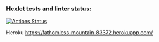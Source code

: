 ### Hexlet tests and linter status:
[![Actions Status](https://github.com/ronin1991/frontend-project-lvl4/workflows/hexlet-check/badge.svg)](https://github.com/ronin1991/frontend-project-lvl4/actions)

Heroku https://fathomless-mountain-83372.herokuapp.com/